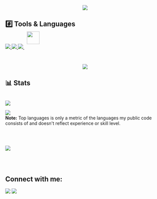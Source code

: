 </details>
<p align='center'><a href="#"><img height=auto width=auto src="https://discord.c99.nl/widget/theme-4/1068883227516878848.png" height="1000px"/></a></p>

## #️⃣ Tools & Languages

<p align="left">
    <a href="https://developer.mozilla.org/en-US/docs/Web/JavaScript" target="_blank"> <img src="https://img.icons8.com/color/48/000000/javascript.png"/> </a> 
    <a href="https://www.python.org" target="_blank"> <img src="https://img.icons8.com/color/48/000000/python.png"/> </a> 
    <a style="padding-right:8px;" href="https://nodejs.org" target="_blank"> <img src="https://img.icons8.com/color/48/000000/nodejs.png"/> </a>
    <a href="https://www.electronjs.org/"> <img style="width: 40px; height: 40px; position: relative; top: -15px;" src="https://upload.wikimedia.org/wikipedia/commons/thumb/9/91/Electron_Software_Framework_Logo.svg/256px-Electron_Software_Framework_Logo.svg.png?20190331235051"/> </a>
</p>

<br/>

<p align="center">
    <a>
        <img src="https://github-readme-streak-stats.herokuapp.com/?user=RattlesHyper&theme=black-ice&hide_border=true&stroke=0000&background=060A0CD0"/>
    </a>
</p>

## 📊 Stats

  <br/>
    <a><img src="https://github-readme-stats.vercel.app/api?username=RattlesHyper&show_icons=true&count_private=true&theme=react&hide_border=true&bg_color=0D1117" /></a>
    
  <a><img src="https://github-readme-stats.vercel.app/api/top-langs/?username=RattlesHyper&langs_count=8&count_private=true&layout=compact&theme=react&hide_border=true&bg_color=0D1117" /></a>
  <br/>
  <b>Note:</b> Top languages is only a metric of the languages my public code consists of and doesn't reflect experience or skill level.


<br/>
<br/>

<a><img src="https://activity-graph.herokuapp.com/graph?username=RattlesHyper&bg_color=0D1117&color=5BCDEC&line=5BCDEC&point=FFFFFF&hide_border=true" /></a>

<br/>
<br/>

## Connect with me:
<p align="left">


<a href = "https://www.youtube.com/channel/UCrOD2iq1muNhIcRTQX0Xh6A"><img src="https://img.icons8.com/color/48/000000/youtube-play.png"/></a>
<a href = "https://discord.gg/m6b8Pw4NR8"><img src="https://img.icons8.com/color/discord"/></a>
</p>
